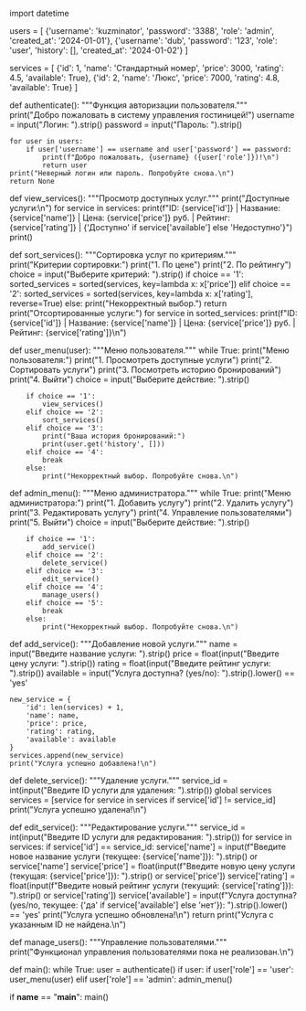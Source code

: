 import datetime

users = [
    {'username': 'kuzminator', 'password': '3388', 'role': 'admin', 'created_at': '2024-01-01'},
    {'username': 'dub', 'password': '123', 'role': 'user', 'history': [], 'created_at': '2024-01-02'}
]

services = [
    {'id': 1, 'name': 'Стандартный номер', 'price': 3000, 'rating': 4.5, 'available': True},
    {'id': 2, 'name': 'Люкс', 'price': 7000, 'rating': 4.8, 'available': True}
]

def authenticate():
    """Функция авторизации пользователя."""
    print("Добро пожаловать в систему управления гостиницей!")
    username = input("Логин: ").strip()
    password = input("Пароль: ").strip()

    for user in users:
        if user['username'] == username and user['password'] == password:
            print(f"Добро пожаловать, {username} ({user['role']})!\n")
            return user
    print("Неверный логин или пароль. Попробуйте снова.\n")
    return None

def view_services():
    """Просмотр доступных услуг."""
    print("Доступные услуги:\n")
    for service in services:
        print(f"ID: {service['id']} | Название: {service['name']} | Цена: {service['price']} руб. | Рейтинг: {service['rating']} | {'Доступно' if service['available'] else 'Недоступно'}")
    print()

def sort_services():
    """Сортировка услуг по критериям."""
    print("Критерии сортировки:")
    print("1. По цене")
    print("2. По рейтингу")
    choice = input("Выберите критерий: ").strip()
    if choice == '1':
        sorted_services = sorted(services, key=lambda x: x['price'])
    elif choice == '2':
        sorted_services = sorted(services, key=lambda x: x['rating'], reverse=True)
    else:
        print("Некорректный выбор.")
        return
    print("Отсортированные услуги:")
    for service in sorted_services:
        print(f"ID: {service['id']} | Название: {service['name']} | Цена: {service['price']} руб. | Рейтинг: {service['rating']}\n")

def user_menu(user):
    """Меню пользователя."""
    while True:
        print("Меню пользователя:")
        print("1. Просмотреть доступные услуги")
        print("2. Сортировать услуги")
        print("3. Посмотреть историю бронирований")
        print("4. Выйти")
        choice = input("Выберите действие: ").strip()

        if choice == '1':
            view_services()
        elif choice == '2':
            sort_services()
        elif choice == '3':
            print("Ваша история бронирований:")
            print(user.get('history', []))
        elif choice == '4':
            break
        else:
            print("Некорректный выбор. Попробуйте снова.\n")

def admin_menu():
    """Меню администратора."""
    while True:
        print("Меню администратора:")
        print("1. Добавить услугу")
        print("2. Удалить услугу")
        print("3. Редактировать услугу")
        print("4. Управление пользователями")
        print("5. Выйти")
        choice = input("Выберите действие: ").strip()

        if choice == '1':
            add_service()
        elif choice == '2':
            delete_service()
        elif choice == '3':
            edit_service()
        elif choice == '4':
            manage_users()
        elif choice == '5':
            break
        else:
            print("Некорректный выбор. Попробуйте снова.\n")

def add_service():
    """Добавление новой услуги."""
    name = input("Введите название услуги: ").strip()
    price = float(input("Введите цену услуги: ").strip())
    rating = float(input("Введите рейтинг услуги: ").strip())
    available = input("Услуга доступна? (yes/no): ").strip().lower() == 'yes'

    new_service = {
        'id': len(services) + 1,
        'name': name,
        'price': price,
        'rating': rating,
        'available': available
    }
    services.append(new_service)
    print("Услуга успешно добавлена!\n")

def delete_service():
    """Удаление услуги."""
    service_id = int(input("Введите ID услуги для удаления: ").strip())
    global services
    services = [service for service in services if service['id'] != service_id]
    print("Услуга успешно удалена!\n")

def edit_service():
    """Редактирование услуги."""
    service_id = int(input("Введите ID услуги для редактирования: ").strip())
    for service in services:
        if service['id'] == service_id:
            service['name'] = input(f"Введите новое название услуги (текущее: {service['name']}): ").strip() or service['name']
            service['price'] = float(input(f"Введите новую цену услуги (текущая: {service['price']}): ").strip() or service['price'])
            service['rating'] = float(input(f"Введите новый рейтинг услуги (текущий: {service['rating']}): ").strip() or service['rating'])
            service['available'] = input(f"Услуга доступна? (yes/no, текущее: {'да' if service['available'] else 'нет'}): ").strip().lower() == 'yes'
            print("Услуга успешно обновлена!\n")
            return
    print("Услуга с указанным ID не найдена.\n")

def manage_users():
    """Управление пользователями."""
    print("Функционал управления пользователями пока не реализован.\n")

def main():
    while True:
        user = authenticate()
        if user:
            if user['role'] == 'user':
                user_menu(user)
            elif user['role'] == 'admin':
                admin_menu()

if __name__ == "__main__":
    main()

